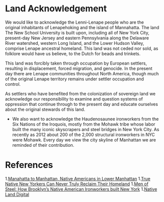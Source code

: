 # Land Acknowledgement

We would like to acknowledge the Lenni-Lenape people who are the original inhabitants of Lenapehoking and the island of Mannahatta. The land The New School University is built upon, including all of  New York City, present-day New Jersey and eastern Pennsylvania along the Delaware River watershed, western Long Island, and the Lower Hudson Valley, comprise Lenape ancestral homeland. This land was not ceded nor sold, as folklore would have us believe, to the Dutch for beads and trinkets.  

This land was forcibly taken through occupation by European settlers, resulting in displacement, forced migration, and genocide. In the present day there are Lenape communities throughout North America, though much of the original Lenape territory remains under settler occupation and control. 

As settlers who have benefited from the colonization of sovereign land we acknowledge our responsibility to examine and question systems of oppression that continue through to the present day and educate ourselves about the original stewards of this land. 

*  We also want to acknowledge the Haudenosaunee ironworkers from the Six Nations of the Iroquois, mostly from the Mohawk tribe whose labor built the many iconic skyscrapers and steel bridges in New York City. As recently as 2012 about 200 of the 2,000 structural ironworkers in NYC were Mohawk. Every day we view the city skyline of Manhattan we are reminded of their contribution.

# References
1.[Manahatta to Manhattan, Native Americans in Lower Manhattan](https://www.k12.wa.us/sites/default/files/public/indianed/tribalsovereignty/elementary/uselementary/uselementary-unit1/level2-materials/manahatta_to_manhattan.pdf)
1.[True Native New Yorkers Can Never Truly Reclaim Their Homeland](https://www.smithsonianmag.com/history/true-native-new-yorkers-can-never-truly-reclaim-their-homeland-180970472/)
1.[Men of Steel: How Brooklyn’s Native American Ironworkers built New York](https://www.6sqft.com/men-of-steel-how-brooklyns-native-american-ironworkers-built-new-york/)
1.[Native Land Digital](http://native-land.ca/)
